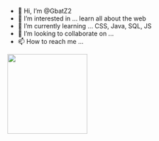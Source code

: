 - 👋 Hi, I’m @GbatZ2
- 👀 I’m interested in ... learn all about the web
- 🌱 I’m currently learning ... CSS, Java, SQL, JS
- 💞️ I’m looking to collaborate on ...
- 📫 How to reach me ...

<!---
GbatZ2/GbatZ2 is a ✨ special ✨ repository because its `README.md` (this file) appears on your GitHub profile.
You can click the Preview link to take a look at your changes.
--->

<img height="180em" src="https://github-readme-stats.vercel.app/api?username=Gapur&show_icons=true&hide_border=true&&count_private=true&include_all_commits=true" />

